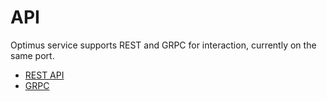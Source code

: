 # API

Optimus service supports REST and GRPC for interaction, currently on the same port.

- [REST API](https://github.com/raystack/optimus/blob/a32e35aef61e5d51672b1afc131e9ea828cff1a5/api/third_party/openapi/raystack/optimus/core/v1beta1/runtime.swagger.json)
- [GRPC](https://github.com/raystack/proton/blob/ef83b9e9248e064a1c366da4fe07b3068266fe59/raystack/optimus/core/v1beta1/runtime.proto)
